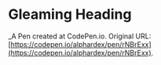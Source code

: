 # Gleaming Heading
 _A Pen created at CodePen.io. Original URL: [https://codepen.io/alphardex/pen/rNBrExx](https://codepen.io/alphardex/pen/rNBrExx).

 